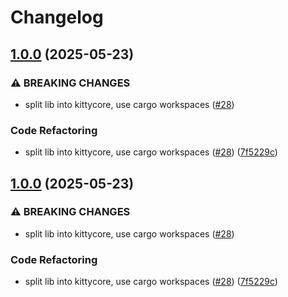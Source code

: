 # Changelog

## [1.0.0](https://github.com/uncenter/kittysay/compare/v0.8.0...v1.0.0) (2025-05-23)


### ⚠ BREAKING CHANGES

* split lib into kittycore, use cargo workspaces ([#28](https://github.com/uncenter/kittysay/issues/28))

### Code Refactoring

* split lib into kittycore, use cargo workspaces ([#28](https://github.com/uncenter/kittysay/issues/28)) ([7f5229c](https://github.com/uncenter/kittysay/commit/7f5229c704340be3b467dce9d502aba9d810c674))

## [1.0.0](https://github.com/uncenter/kittysay/compare/v0.8.0...v1.0.0) (2025-05-23)


### ⚠ BREAKING CHANGES

* split lib into kittycore, use cargo workspaces ([#28](https://github.com/uncenter/kittysay/issues/28))

### Code Refactoring

* split lib into kittycore, use cargo workspaces ([#28](https://github.com/uncenter/kittysay/issues/28)) ([7f5229c](https://github.com/uncenter/kittysay/commit/7f5229c704340be3b467dce9d502aba9d810c674))
